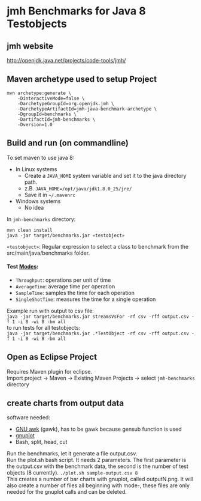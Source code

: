# jmh Benchmarks for Java 8 Testobjects

## jmh website
http://openjdk.java.net/projects/code-tools/jmh/

## Maven archetype used to setup Project
```
mvn archetype:generate \
    -DinteractiveMode=false \
    -DarchetypeGroupId=org.openjdk.jmh \
    -DarchetypeArtifactId=jmh-java-benchmark-archetype \
    -DgroupId=benchmarks \
    -DartifactId=jmh-benchmarks \
    -Dversion=1.0 
```

## Build and run (on commandline)
To set maven to use java 8:
* In Linux systems
  * Create a `JAVA_HOME` system variable and set it to the java directory path.
  * z.B. `JAVA_HOME=/opt/java/jdk1.8.0_25/jre/ `
  * Save it in `~/.mavenrc`
* Windows systems
  * No idea

In `jmh-benchmarks` directory:
```
mvn clean install
java -jar target/benchmarks.jar «testobject»
```

`«testobject»`: Regular expression to select a class to benchmark from the src/main/java/benchmarks folder.

#### Test [Modes](https://stackoverflow.com/questions/24928922/jmh-what-does-the-score-value-mean):
* `Throughput`: operations per unit of time
* `AverageTime`: average time per operation
* `SampleTime`: samples the time for each operation
* `SingleShotTime`: measures the time for a single operation

Example run with output to csv file: <br/>
`java -jar target/benchmarks.jar streamsVsFor -rf csv -rff output.csv -f 1 -i 8 -wi 8 -bm all`<br/>
to run tests for all testobjects: <br/>
`java -jar target/benchmarks.jar .*TestObject -rf csv -rff output.csv -f 1 -i 8 -wi 8 -bm all`

## Open as Eclipse Project
Requires Maven plugin for eclipse. <br/>
Import project -> Maven -> Existing Maven Projects -> select `jmh-benchmarks` directory

## create charts from output data
software needed:
* [GNU awk](https://www.gnu.org/software/gawk/) (gawk), has to be gawk because gensub function is used
* [gnuplot](http://www.gnuplot.info/)
* Bash, split, head, cut

Run the benchmarks, let it generate a file output.csv.<br/>
Run the plot.sh bash script. It needs 2 parameters. The first parameter is the output.csv with the benchmark data, the second is the number of test objects (8 currently).
`./plot.sh sample-output.csv 8`<br/>
This creates a number of bar charts with gnuplot, called outputN.png.
It will also create a number of files all beginning with mode-, these files are only needed for the gnuplot calls and can be deleted.
